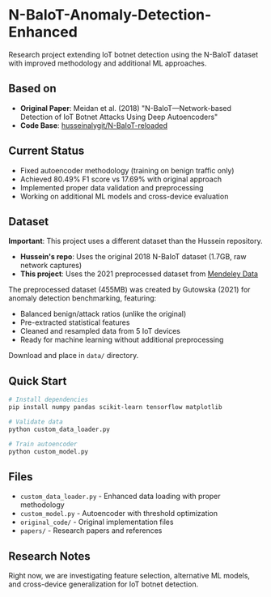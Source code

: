 # N-BaIoT-Anomaly-Detection-Enhanced

Research project extending IoT botnet detection using the N-BaIoT dataset with improved methodology and additional ML approaches.

## Based on

- **Original Paper**: Meidan et al. (2018) "N-BaIoT—Network-based Detection of IoT Botnet Attacks Using Deep Autoencoders"
- **Code Base**: [husseinalygit/N-BaIoT-reloaded](https://github.com/husseinalygit/N-BaIoT-reloaded)

## Current Status

- Fixed autoencoder methodology (training on benign traffic only)
- Achieved 80.49% F1 score vs 17.69% with original approach
- Implemented proper data validation and preprocessing
- Working on additional ML models and cross-device evaluation

## Dataset

**Important**: This project uses a different dataset than the Hussein repository.

- **Hussein's repo**: Uses the original 2018 N-BaIoT dataset (1.7GB, raw network captures)
- **This project**: Uses the 2021 preprocessed dataset from [Mendeley Data](https://data.mendeley.com/datasets/hpbszmrns7/1)

The preprocessed dataset (455MB) was created by Gutowska (2021) for anomaly detection benchmarking, featuring:
- Balanced benign/attack ratios (unlike the original)
- Pre-extracted statistical features 
- Cleaned and resampled data from 5 IoT devices
- Ready for machine learning without additional preprocessing

Download and place in `data/` directory.

## Quick Start

```bash
# Install dependencies
pip install numpy pandas scikit-learn tensorflow matplotlib

# Validate data
python custom_data_loader.py

# Train autoencoder
python custom_model.py
```

## Files

- `custom_data_loader.py` - Enhanced data loading with proper methodology
- `custom_model.py` - Autoencoder with threshold optimization  
- `original_code/` - Original implementation files
- `papers/` - Research papers and references

## Research Notes

Right now, we are investigating feature selection, alternative ML models, and cross-device generalization for IoT botnet detection.